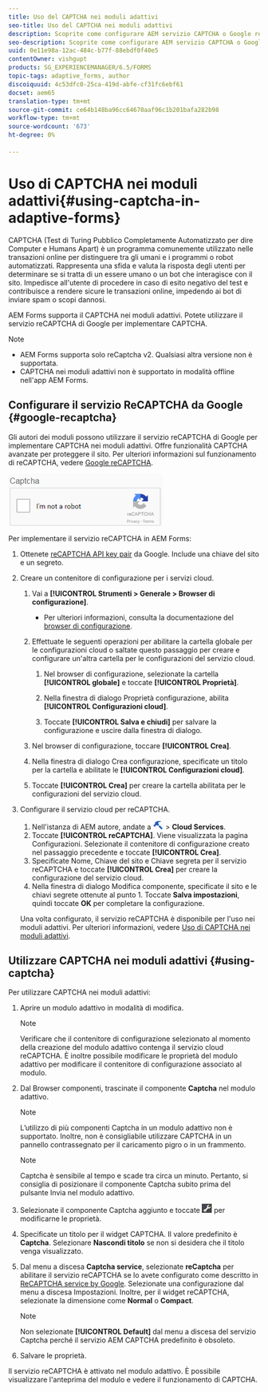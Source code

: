 ```yaml
---
title: Uso del CAPTCHA nei moduli adattivi
seo-title: Uso del CAPTCHA nei moduli adattivi
description: Scoprite come configurare AEM servizio CAPTCHA o Google reCAPTCHA nei moduli adattivi.
seo-description: Scoprite come configurare AEM servizio CAPTCHA o Google reCAPTCHA nei moduli adattivi.
uuid: 0e11e98a-12ac-484c-b77f-88ebdf0f40e5
contentOwner: vishgupt
products: SG_EXPERIENCEMANAGER/6.5/FORMS
topic-tags: adaptive_forms, author
discoiquuid: 4c53dfc0-25ca-419d-abfe-cf31fc6ebf61
docset: aem65
translation-type: tm+mt
source-git-commit: ce64b148ba96cc64670aaf96c1b201bafa282b98
workflow-type: tm+mt
source-wordcount: '673'
ht-degree: 0%

---
```



# Uso di CAPTCHA nei moduli adattivi{#using-captcha-in-adaptive-forms}

CAPTCHA (Test di Turing Pubblico Completamente Automatizzato per dire Computer e Humans Apart) è un programma comunemente utilizzato nelle transazioni online per distinguere tra gli umani e i programmi o robot automatizzati. Rappresenta una sfida e valuta la risposta degli utenti per determinare se si tratta di un essere umano o un bot che interagisce con il sito. Impedisce all&#39;utente di procedere in caso di esito negativo del test e contribuisce a rendere sicure le transazioni online, impedendo ai bot di inviare spam o scopi dannosi.

 AEM Forms supporta il CAPTCHA nei moduli adattivi. Potete utilizzare il servizio reCAPTCHA di Google per implementare CAPTCHA.

>[!NOTE]
>
>*  AEM Forms supporta solo reCaptcha v2. Qualsiasi altra versione non è supportata.
>* CAPTCHA nei moduli adattivi non è supportato in modalità offline nell&#39;app  AEM Forms.

>



## Configurare il servizio ReCAPTCHA da Google {#google-recaptcha}

Gli autori dei moduli possono utilizzare il servizio reCAPTCHA di Google per implementare CAPTCHA nei moduli adattivi. Offre funzionalità CAPTCHA avanzate per proteggere il sito. Per ulteriori informazioni sul funzionamento di reCAPTCHA, vedere [Google reCAPTCHA](https://developers.google.com/recaptcha/).

![Recaptcha](assets/recaptcha_new.png)

Per implementare il servizio reCAPTCHA in  AEM Forms:

1. Ottenete [reCAPTCHA API key pair](https://www.google.com/recaptcha/admin) da Google. Include una chiave del sito e un segreto.
1. Creare un contenitore di configurazione per i servizi cloud.

   1. Vai a **[!UICONTROL Strumenti > Generale > Browser di configurazione]**.
      * Per ulteriori informazioni, consulta la documentazione del [browser di configurazione](/help/sites-administering/configurations.md).
   1. Effettuate le seguenti operazioni per abilitare la cartella globale per le configurazioni cloud o saltate questo passaggio per creare e configurare un&#39;altra cartella per le configurazioni del servizio cloud.

      1. Nel browser di configurazione, selezionate la cartella **[!UICONTROL globale]** e toccate **[!UICONTROL Proprietà]**.

      1. Nella finestra di dialogo Proprietà configurazione, abilita **[!UICONTROL Configurazioni cloud]**.
      1. Toccate **[!UICONTROL Salva e chiudi]** per salvare la configurazione e uscire dalla finestra di dialogo.
   1. Nel browser di configurazione, toccare **[!UICONTROL Crea]**.
   1. Nella finestra di dialogo Crea configurazione, specificate un titolo per la cartella e abilitate le **[!UICONTROL Configurazioni cloud]**.
   1. Toccate **[!UICONTROL Crea]** per creare la cartella abilitata per le configurazioni del servizio cloud.


1. Configurare il servizio cloud per reCAPTCHA.

   1. Nell&#39;istanza di AEM autore, andate a ![tools-1](assets/tools-1.png) > **Cloud Services**.
   1. Toccate **[!UICONTROL reCAPTCHA]**. Viene visualizzata la pagina Configurazioni. Selezionate il contenitore di configurazione creato nel passaggio precedente e toccate **[!UICONTROL Crea]**.
   1. Specificate Nome, Chiave del sito e Chiave segreta per il servizio reCAPTCHA e toccate **[!UICONTROL Crea]** per creare la configurazione del servizio cloud.
   1. Nella finestra di dialogo Modifica componente, specificate il sito e le chiavi segrete ottenute al punto 1. Toccate **Salva impostazioni**, quindi toccate **OK** per completare la configurazione.

   Una volta configurato, il servizio reCAPTCHA è disponibile per l&#39;uso nei moduli adattivi. Per ulteriori informazioni, vedere [Uso di CAPTCHA nei moduli adattivi](#using-captcha).

## Utilizzare CAPTCHA nei moduli adattivi {#using-captcha}

Per utilizzare CAPTCHA nei moduli adattivi:

1. Aprire un modulo adattivo in modalità di modifica.

   >[!NOTE]
   >
   >Verificare che il contenitore di configurazione selezionato al momento della creazione del modulo adattivo contenga il servizio cloud reCAPTCHA. È inoltre possibile modificare le proprietà del modulo adattivo per modificare il contenitore di configurazione associato al modulo.

1. Dal Browser componenti, trascinate il componente **Captcha** nel modulo adattivo.

   >[!NOTE]
   >
   >L’utilizzo di più componenti Captcha in un modulo adattivo non è supportato. Inoltre, non è consigliabile utilizzare CAPTCHA in un pannello contrassegnato per il caricamento pigro o in un frammento.

   >[!NOTE]
   >
   >Captcha è sensibile al tempo e scade tra circa un minuto. Pertanto, si consiglia di posizionare il componente Captcha subito prima del pulsante Invia nel modulo adattivo.

1. Selezionate il componente Captcha aggiunto e toccate ![cmppr](assets/cmppr.png) per modificarne le proprietà.
1. Specificate un titolo per il widget CAPTCHA. Il valore predefinito è **Captcha**. Selezionare **Nascondi titolo** se non si desidera che il titolo venga visualizzato.
1. Dal menu a discesa **Captcha service**, selezionate **reCaptcha** per abilitare il servizio reCAPTCHA se lo avete configurato come descritto in [ReCAPTCHA service by Google](#google-recaptcha). Selezionate una configurazione dal menu a discesa Impostazioni. Inoltre, per il widget reCAPTCHA, selezionate la dimensione come **Normal** o **Compact**.

   >[!NOTE]
   >
   >Non selezionate **[!UICONTROL Default]** dal menu a discesa del servizio Captcha perché il servizio AEM CAPTCHA predefinito è obsoleto.

1. Salvare le proprietà.

Il servizio reCAPTCHA è attivato nel modulo adattivo. È possibile visualizzare l&#39;anteprima del modulo e vedere il funzionamento di CAPTCHA.
